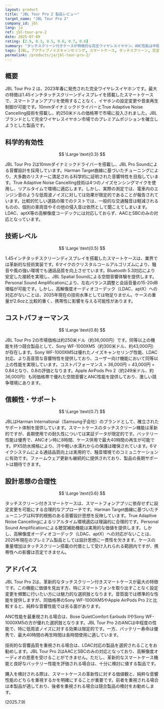 ```yaml
---
layout: product
title: "JBL Tour Pro 2 製品レビュー"
target_name: "JBL Tour Pro 2"
company_id: jbl
lang: ja
ref: jbl-tour-pro-2
date: 2025-07-09
rating: [2.9, 0.3, 0.5, 0.8, 0.7, 0.6]
summary: "タッチスクリーン付きケースが特徴的な完全ワイヤレスイヤホン。ANC性能は中程度で、音質は標準的だが、革新的なケース機能により差別化を図っている。"
tags: [JBL, アクティブノイズキャンセリング, スマートケース, タッチスクリーン, 完全ワイヤレスイヤホン]
permalink: /products/ja/jbl-tour-pro-2/
---
```


## 概要

JBL Tour Pro 2 は、2023年春に発売された完全ワイヤレスイヤホンです。最大の特徴は1.45インチタッチスクリーンディスプレイを搭載したスマートケースで、スマートフォンアプリを使用することなく、イヤホンの設定変更や音楽再生制御が可能です。10mmダイナミックドライバーとTrue Adaptive Noise Cancelling技術を搭載し、約250米ドルの価格帯で市場に投入されました。JBLブランドとして完全ワイヤレスイヤホン市場でのプレミアムポジションを確立しようとした製品です。

## 科学的有効性

$$ \Large \text{0.3} $$

JBL Tour Pro 2は10mmダイナミックドライバーを搭載し、JBL Pro Soundによる音響設計を採用しています。Harman Target曲線に基づいたチューニングにより、大多数のリスナーに満足される科学的に証明された音響特性を目指しています。True Adaptive Noise Cancelling技術は4つのノイズセンシングマイクを使用し、リアルタイムで環境に適応します。しかし、実際の測定では、電車内のエンジン音のような低周波ノイズに対しては効果が限定的であることが報告されています。比較的忙しい道路の隣でのテストでは、一般的な交通騒音は軽減されるものの、個別の車両音やその他の侵入音は依然として聞こえてしまいます。LDAC、aptX等の高解像度コーデックには対応しておらず、AACとSBCのみの対応となっています。

## 技術レベル

$$ \Large \text{0.5} $$

1.45インチタッチスクリーンディスプレイを搭載したスマートケースは、業界では革新的な技術実装です。6マイクのクリスタルコールアルゴリズムにより、騒音や風の強い環境でも通話品質を向上させています。Bluetooth 5.3対応により安定した接続を実現し、JBL Spatial Soundによる空間音響体験を提供します。Personal Sound Amplificationにより、左右バランス調整と会話音量の15-20dB増幅が可能です。しかし、高解像度オーディオコーデック（LDAC、aptX）への対応がないことは、2025年現在の技術水準としては物足りません。ケースの重量が2.6ozと比較的重く、携帯性に影響を与える可能性があります。

## コストパフォーマンス

$$ \Large \text{0.8} $$

JBL Tour Pro 2の市場価格は約250米ドル（約36,000円）です。同等以上の機能を持つ競合製品として、Sony WF-1000XM5（約300米ドル、約43,000円）が存在します。Sony WF-1000XM5は優れたノイズキャンセリング性能、LDAC対応、より高音質な音響特性を提供しており、ユーザー向け機能において同等以上の性能を実現しています。コストパフォーマンス = 36,000円 ÷ 43,000円 = 0.84となり、0.8の評価となります。Apple AirPods Pro 2（約249米ドル、約36,000円）も同価格帯で優れた空間音響とANC性能を提供しており、激しい競争環境にあります。

## 信頼性・サポート

$$ \Large \text{0.7} $$

JBLはHarman International（Samsung子会社）のブランドとして、確立されたサポート体制を提供しています。スマートケースのタッチスクリーン機能は革新的ですが、長期使用での耐久性については実証データが限定的です。バッテリー性能は優秀で、ANCオン時に8時間、ケース併用で最大40時間の再生が可能です。IPX5防水規格により、汗や軽い水濡れからの保護は確保されています。6マイクシステムによる通話品質向上は実用的で、騒音環境でのコミュニケーションに有効です。ファームウェア更新も継続的に提供されており、製品の長期サポートは期待できます。

## 設計思想の合理性

$$ \Large \text{0.6} $$

タッチスクリーン付きスマートケースは、スマートフォンアプリに依存せずに設定変更を可能にする合理的なアプローチです。Harman Target曲線に基づいたチューニングは科学的根拠のある音響設計思想を反映しています。True Adaptive Noise Cancellingによるリアルタイム環境適応は理論的に合理的です。Personal Sound Amplificationによる聴覚補助機能は実用的な価値を提供します。しかし、高解像度オーディオコーデック（LDAC、aptX）への対応がないことは、2025年現在のプレミアム製品としては設計思想に一貫性を欠きます。ケースの重量増加はタッチスクリーン搭載の代償として受け入れられる範囲内ですが、携帯性への影響は否定できません。

## アドバイス

JBL Tour Pro 2は、革新的なタッチスクリーン付きスマートケースが最大の特徴です。この機能に価値を見出す方、特にスマートフォンを取り出すことなく設定変更を頻繁に行いたい方には魅力的な選択肢となります。音質面では標準的な性能を提供しますが、同価格帯のSony WF-1000XM5やApple AirPods Pro 2と比較すると、純粋な音響性能では劣る面があります。

ANC性能を最重視される場合は、Bose QuietComfort Earbuds IIやSony WF-1000XM5の方が優れた選択肢となります。JBL Tour Pro 2のANCは中程度の性能で、特に低周波ノイズに対する効果は限定的です。一方、バッテリー寿命は優秀で、最大40時間の再生時間は長時間使用に適しています。

技術的な音響品質を重視される場合は、LDAC対応の製品を選択されることをお勧めします。JBL Tour Pro 2はAACとSBCのみの対応となっており、高解像度オーディオの恩恵を受けることができません。ただし、革新的なスマートケース機能と良好なバッテリー性能を評価される場合は、十分に検討に値する製品です。

購入を検討される際は、スマートケースの革新性に対する価値観と、純粋な音響性能のどちらを重視するかを明確にすることが重要です。前者を重視される場合は本製品が適しており、後者を重視される場合は競合製品の検討をお勧めします。

(2025.7.9)